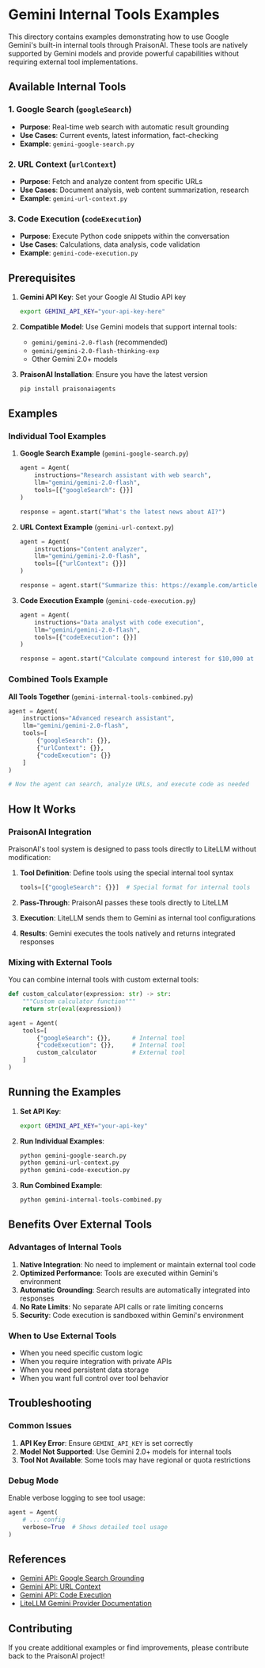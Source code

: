 # Gemini Internal Tools Examples

This directory contains examples demonstrating how to use Google Gemini's built-in internal tools through PraisonAI. These tools are natively supported by Gemini models and provide powerful capabilities without requiring external tool implementations.

## Available Internal Tools

### 1. Google Search (`googleSearch`)
- **Purpose**: Real-time web search with automatic result grounding
- **Use Cases**: Current events, latest information, fact-checking
- **Example**: `gemini-google-search.py`

### 2. URL Context (`urlContext`) 
- **Purpose**: Fetch and analyze content from specific URLs
- **Use Cases**: Document analysis, web content summarization, research
- **Example**: `gemini-url-context.py`

### 3. Code Execution (`codeExecution`)
- **Purpose**: Execute Python code snippets within the conversation
- **Use Cases**: Calculations, data analysis, code validation
- **Example**: `gemini-code-execution.py`

## Prerequisites

1. **Gemini API Key**: Set your Google AI Studio API key
   ```bash
   export GEMINI_API_KEY="your-api-key-here"
   ```

2. **Compatible Model**: Use Gemini models that support internal tools:
   - `gemini/gemini-2.0-flash` (recommended)
   - `gemini/gemini-2.0-flash-thinking-exp`
   - Other Gemini 2.0+ models

3. **PraisonAI Installation**: Ensure you have the latest version
   ```bash
   pip install praisonaiagents
   ```

## Examples

### Individual Tool Examples

1. **Google Search Example** (`gemini-google-search.py`)
   ```python
   agent = Agent(
       instructions="Research assistant with web search",
       llm="gemini/gemini-2.0-flash",
       tools=[{"googleSearch": {}}]
   )
   
   response = agent.start("What's the latest news about AI?")
   ```

2. **URL Context Example** (`gemini-url-context.py`)
   ```python
   agent = Agent(
       instructions="Content analyzer",
       llm="gemini/gemini-2.0-flash", 
       tools=[{"urlContext": {}}]
   )
   
   response = agent.start("Summarize this: https://example.com/article")
   ```

3. **Code Execution Example** (`gemini-code-execution.py`)
   ```python
   agent = Agent(
       instructions="Data analyst with code execution",
       llm="gemini/gemini-2.0-flash",
       tools=[{"codeExecution": {}}]
   )
   
   response = agent.start("Calculate compound interest for $10,000 at 5% for 10 years")
   ```

### Combined Tools Example

**All Tools Together** (`gemini-internal-tools-combined.py`)
```python
agent = Agent(
    instructions="Advanced research assistant",
    llm="gemini/gemini-2.0-flash",
    tools=[
        {"googleSearch": {}},
        {"urlContext": {}},
        {"codeExecution": {}}
    ]
)

# Now the agent can search, analyze URLs, and execute code as needed
```

## How It Works

### PraisonAI Integration

PraisonAI's tool system is designed to pass tools directly to LiteLLM without modification:

1. **Tool Definition**: Define tools using the special internal tool syntax
   ```python
   tools=[{"googleSearch": {}}]  # Special format for internal tools
   ```

2. **Pass-Through**: PraisonAI passes these tools directly to LiteLLM
3. **Execution**: LiteLLM sends them to Gemini as internal tool configurations
4. **Results**: Gemini executes the tools natively and returns integrated responses

### Mixing with External Tools

You can combine internal tools with custom external tools:

```python
def custom_calculator(expression: str) -> str:
    """Custom calculator function"""
    return str(eval(expression))

agent = Agent(
    tools=[
        {"googleSearch": {}},      # Internal tool
        {"codeExecution": {}},     # Internal tool  
        custom_calculator          # External tool
    ]
)
```

## Running the Examples

1. **Set API Key**:
   ```bash
   export GEMINI_API_KEY="your-api-key"
   ```

2. **Run Individual Examples**:
   ```bash
   python gemini-google-search.py
   python gemini-url-context.py  
   python gemini-code-execution.py
   ```

3. **Run Combined Example**:
   ```bash
   python gemini-internal-tools-combined.py
   ```

## Benefits Over External Tools

### Advantages of Internal Tools

1. **Native Integration**: No need to implement or maintain external tool code
2. **Optimized Performance**: Tools are executed within Gemini's environment
3. **Automatic Grounding**: Search results are automatically integrated into responses
4. **No Rate Limits**: No separate API calls or rate limiting concerns
5. **Security**: Code execution is sandboxed within Gemini's environment

### When to Use External Tools

- When you need specific custom logic
- When you require integration with private APIs
- When you need persistent data storage
- When you want full control over tool behavior

## Troubleshooting

### Common Issues

1. **API Key Error**: Ensure `GEMINI_API_KEY` is set correctly
2. **Model Not Supported**: Use Gemini 2.0+ models for internal tools
3. **Tool Not Available**: Some tools may have regional or quota restrictions

### Debug Mode

Enable verbose logging to see tool usage:
```python
agent = Agent(
    # ... config
    verbose=True  # Shows detailed tool usage
)
```

## References

- [Gemini API: Google Search Grounding](https://ai.google.dev/gemini-api/docs/google-search)
- [Gemini API: URL Context](https://ai.google.dev/gemini-api/docs/url-context)  
- [Gemini API: Code Execution](https://ai.google.dev/gemini-api/docs/code-execution)
- [LiteLLM Gemini Provider Documentation](https://docs.litellm.ai/docs/providers/gemini)

## Contributing

If you create additional examples or find improvements, please contribute back to the PraisonAI project!